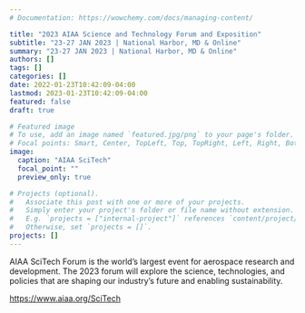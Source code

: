 ```yaml
---
# Documentation: https://wowchemy.com/docs/managing-content/

title: "2023 AIAA Science and Technology Forum and Exposition"
subtitle: "23-27 JAN 2023 | National Harbor, MD & Online"
summary: "23-27 JAN 2023 | National Harbor, MD & Online"
authors: []
tags: []
categories: []
date: 2022-01-23T10:42:09-04:00
lastmod: 2023-01-23T10:42:09-04:00
featured: false
draft: true

# Featured image
# To use, add an image named `featured.jpg/png` to your page's folder.
# Focal points: Smart, Center, TopLeft, Top, TopRight, Left, Right, BottomLeft, Bottom, BottomRight.
image:
  caption: "AIAA SciTech"
  focal_point: ""
  preview_only: true

# Projects (optional).
#   Associate this post with one or more of your projects.
#   Simply enter your project's folder or file name without extension.
#   E.g. `projects = ["internal-project"]` references `content/project/deep-learning/index.md`.
#   Otherwise, set `projects = []`.
projects: []
---
```

AIAA SciTech Forum is the world’s largest event for aerospace research and development. The 2023 forum will explore the science, technologies, and policies that are shaping our industry’s future and enabling sustainability.

https://www.aiaa.org/SciTech

